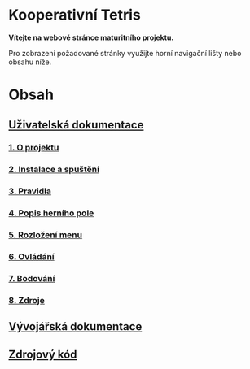 # **Kooperativní Tetris**
**Vítejte na webové stránce maturitního projektu.** 

Pro zobrazení požadované stránky využijte horní navigační lišty nebo obsahu níže.
# Obsah
## [**Uživatelská dokumentace**](manual/tetris.md)
### [1. O projektu](manual/tetris.md#1)
### [2. Instalace a spuštění](manual/tetris.md#2)
### [3. Pravidla](manual/tetris.md#3)
### [4. Popis herního pole](manual/tetris.md#4)
### [5. Rozložení menu](manual/tetris.md#5)
### [6. Ovládání](manual/tetris.md#6)
### [7. Bodování](manual/tetris.md#7)
### [8. Zdroje](manual/tetris.md#8)
## [**Vývojářská dokumentace**](xref:Tetris)
## [**Zdrojový kód**](https://github.com/africsnail/Cooperative_Tetris)